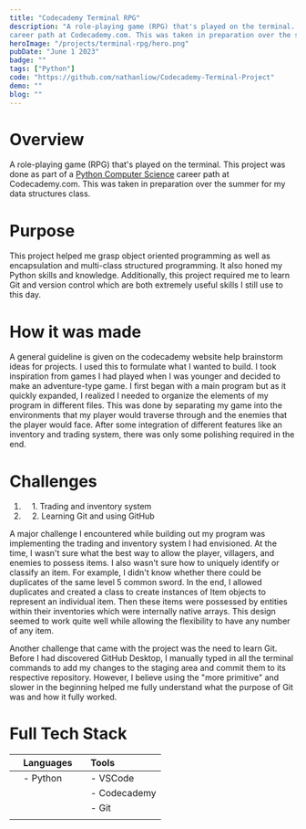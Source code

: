 ```yaml
---
title: "Codecademy Terminal RPG"
description: "A role-playing game (RPG) that's played on the terminal. This project was done as part of a 
career path at Codecademy.com. This was taken in preparation over the summer for my data structures class. "
heroImage: "/projects/terminal-rpg/hero.png"
pubDate: "June 1 2023"
badge: ""
tags: ["Python"]
code: "https://github.com/nathanliow/Codecademy-Terminal-Project"
demo: ""
blog: ""
---
```

# Overview #
A role-playing game (RPG) that's played on the terminal. This project was done as part of a 
<a target="_blank" href="https://www.codecademy.com/career-journey/computer-science" download>
Python Computer Science</a> career path at Codecademy.com. This was taken in preparation over 
the summer for my data structures class. 

# Purpose #
This project helped me grasp object oriented programming as well as encapsulation and multi-class
structured programming. It also honed my Python skills and knowledge. Additionally, this project 
required me to learn Git and version control which are both extremely useful skills I still use 
to this day.

# How it was made # 
A general guideline is given on the codecademy website help brainstorm ideas for projects. I 
used this to formulate what I wanted to build. I took inspiration from games I had played
when I was younger and decided to make an adventure-type game. I first began with a main 
program but as it quickly expanded, I realized I needed to organize the elements of my 
program in different files. This was done by separating my game into the environments 
that my player would traverse through and the enemies that the player would face. After some 
integration of different features like an inventory and trading system, there was only
some polishing required in the end.

# Challenges #
1. &nbsp;&nbsp;&nbsp;&nbsp;1\. Trading and inventory system
2. &nbsp;&nbsp;&nbsp;&nbsp;2\. Learning Git and using GitHub

A major challenge I encountered while building out my program was implementing the trading
and inventory system I had envisioned. At the time, I wasn't sure what the best way to allow
the player, villagers, and enemies to possess items. I also wasn't sure how to uniquely 
identify or classify an item. For example, I didn't know whether there could be duplicates
of the same level 5 common sword. In the end, I allowed duplicates and created a class to
create instances of Item objects to represent an individual item. Then these items were
possessed by entities within their inventories which were internally native arrays. This
design seemed to work quite well while allowing the flexibility to have any number of any
item.

Another challenge that came with the project was the need to learn Git. Before I had
discovered GitHub Desktop, I manually typed in all the terminal commands to add my 
changes to the staging area and commit them to its respective repository. However,
I believe using the "more primitive" and slower in the beginning helped me fully understand
what the purpose of Git was and how it fully worked. 

# Full Tech Stack #  
|            | Languages |           | Tools        |
| :--------- | :-------- | :-------- | :----------- |
|            | - Python  |           | - VSCode     |
|            |           |           | - Codecademy |
|            |           |           | - Git        |
|            |           |           |              |